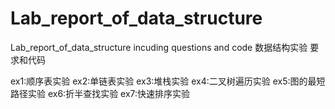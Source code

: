 # Lab_report_of_data_structure
Lab_report_of_data_structure incuding questions and code
数据结构实验 要求和代码

ex1:顺序表实验
ex2:单链表实验
ex3:堆栈实验
ex4:二叉树遍历实验
ex5:图的最短路径实验
ex6:折半查找实验
ex7:快速排序实验
